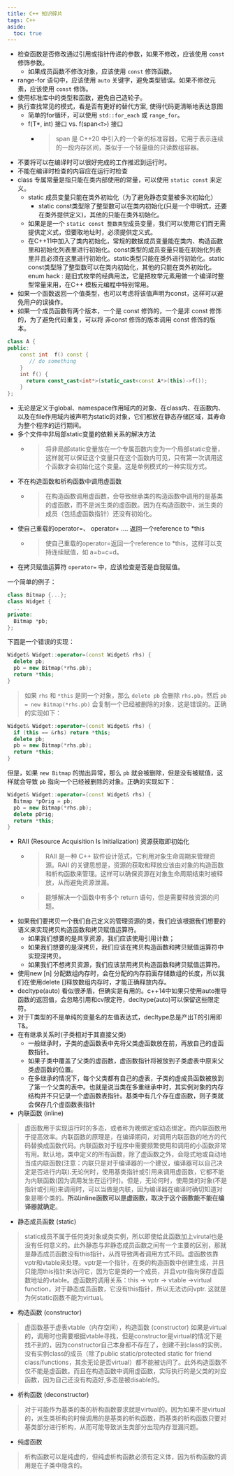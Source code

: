 ```yaml
---
title: C++ 知识碎片
tags: C++
aside:
  toc: true
---
```

<!--more-->

- 检查函数是否修改通过引用或指针传递的参数，如果不修改，应该使用 `const` 修饰参数。
  - 如果成员函数不修改对象，应该使用 `const` 修饰函数。
- range-for 语句中，应该使用 `auto` 关键字，避免类型错误。如果不修改元素，应该使用 `const` 修饰。
- 使用标准库中的类型和函数，避免自己造轮子。
- 执行查找常见的模式，看是否有更好的替代方案, 使得代码更清晰地表达意图
  - 简单的for循环，可以使用 `std::for_each` 或 `range_for`。
  - f(T*, int) 接口 vs. f(span`<T>`) 接口
    - > span 是 C++20 中引入的一个新的标准容器，它用于表示连续的一段内存区间，类似于一个轻量级的只读数组容器。
      >
- 不要将可以在编译时可以很好完成的工作推迟到运行时。
- 不能在编译时检查的内容应在运行时检查
- class 专属常量是指只能在类内部使用的常量，可以使用 `static const` 来定义。
  - static 成员变量只能在类外初始化（为了避免静态变量被多次初始化）
    - static const类型除了整型数可以在类内初始化(只是一个申明式，还要在类外提供定义)，其他的只能在类外初始化。
  - 如果是是一个 `static const 整数类型`成员变量，我们可以使用它们而无需提供定义式，但要取地址时，必须提供定义式。
  - 在C++11中加入了类内初始化，常规的数据成员变量能在类内、构造函数里和初始化列表里进行初始化。const类型的成员变量只能在初始化列表里并且必须在这里进行初始化。static类型只能在类外进行初始化。static const类型除了整型数可以在类内初始化，其他的只能在类外初始化。
    enum hack
    : 是旧式枚举的经典用法，它是把枚举元素用做一个编译时整型常量来用，在C++ 模板元编程中特别常用。
- 如果一个函数返回一个值类型，也可以考虑将该值声明为const，这样可以避免用户的误操作。
- 如果一个成员函数有两个版本，一个是 const 修饰的，一个是非 const 修饰的，为了避免代码重复，可以将 非const 修饰的版本调用 const 修饰的版本。

```cpp
class A {
public:
    const int  f() const {
       // do something
    }
    int f() {
      return const_cast<int*>(static_cast<const A*>(this)->f());
    }
};
```

- 无论是定义于global、namespace作用域内的对象、在class内、在函数内、以及在file作用域内被声明为static的对象，它们都放在静态存储区域，其寿命为整个程序的运行期间。
- 多个文件中非局部static变量的依赖关系的解决方法
  - > 将非局部static变量放在一个专属函数内变为一个局部static变量，这样就可以保证这个变量只在这个函数内可见，只有第一次调用这个函数才会初始化这个变量。这是单例模式的一种实现方式。
    >
- 不在构造函数和析构函数中调用虚函数
  - > 在构造函数调用虚函数，会导致继承类的构造函数中调用的是基类的虚函数，而不是派生类的虚函数。因为在构造函数中，派生类的成员（包括虚函数指针）还没有初始化。
    >
- 使自己重载的operator=、 operator+ .... 返回一个reference to *this
   - > 使自己重载的operator=返回一个reference to *this，这样可以支持连续赋值，如 a=b=c=d。
    >
- 在拷贝赋值运算符 `operator=` 中，应该检查是否是自我赋值。

一个简单的例子：

```cpp
class Bitmap {...};
class Widget {
  ...
private:
  Bitmap *pb;
};
```

下面是一个错误的实现：

```cpp
Widget& Widget::operator=(const Widget& rhs) {
  delete pb;
  pb = new Bitmap(*rhs.pb);
  return *this;
}
```

> 如果 `rhs` 和 `*this` 是同一个对象，那么 `delete pb` 会删除 `rhs.pb`，然后 `pb = new Bitmap(*rhs.pb)` 会复制一个已经被删除的对象，这是错误的。正确的实现如下：

```cpp
Widget& Widget::operator=(const Widget& rhs) {
  if (this == &rhs) return *this;
  delete pb;
  pb = new Bitmap(*rhs.pb);
  return *this;
}
```

但是，如果 `new Bitmap` 的抛出异常，那么 `pb` 就会被删除，但是没有被赋值，这样就会导致 `pb` 指向一个已经被删除的对象。正确的实现如下：

```cpp
Widget& Widget::operator=(const Widget& rhs) {
  Bitmap *pOrig = pb;
  pb = new Bitmap(*rhs.pb);
  delete pOrig;
  return *this;
}
```

- RAII (Resource Acquisition Is Initialization) 资源获取即初始化
  - > RAII 是一种 C++ 软件设计范式，它利用对象生命周期来管理资源。RAII 的关键思想是，资源的获取和释放应该由对象的构造函数和析构函数来管理。这样可以确保资源在对象生命周期结束时被释放，从而避免资源泄漏。
    >
  - > 能够解决一个函数中有多个 return 语句，但是需要释放资源的问题。
    >
- 如果我们要拷贝一个我们自己定义的管理资源的类，我们应该根据我们想要的语义来实现拷贝构造函数和拷贝赋值运算符。
  - 如果我们想要的是共享资源，我们应该使用引用计数；
  - 如果我们想要的是深拷贝，我们应该在拷贝构造函数和拷贝赋值运算符中实现深拷贝。
  - 如果我们不想拷贝资源，我们应该禁用拷贝构造函数和拷贝赋值运算符。
- 使用new [n] 分配数组内存时，会在分配的内存前面存储数组的长度，所以我们在使用delete []释放数组内存时，才能正确释放内存。
- decltype(auto) 看似很矛盾，但确实是有用的。c++14中如果只使用auto推导函数的返回值，会忽略引用和cv限定符，decltype(auto)可以保留这些限定符。
- 对于T类型的不是单纯的变量名的左值表达式，decltype总是产出T的引用即T&。
- 在有继承关系时(子类相对于其直接父类)
  - 一般继承时，子类的虚函数表中先将父类虚函数放在前，再放自己的虚函数指针。
  - 如果子类中覆盖了父类的虚函数，虚函数指针将被放到子类虚表中原来父类虚函数的位置。
  - 在多继承的情况下，每个父类都有自己的虚表，子类的虚成员函数被放到了第一个父类的表中。也就是说当类在多重继承中时，其实例对象的内存结构并不只记录一个虚函数表指针。基类中有几个存在虚函数，则子类就会保存几个虚函数表指针
- 内联函数 (inline)

> 虚函数用于实现运行时的多态，或者称为晚绑定或动态绑定。而内联函数用于提高效率。内联函数的原理是，在编译期间，对调用内联函数的地方的代码替换成函数代码。内联函数对于程序中需要频繁使用和调用的小函数非常有用。默认地，类中定义的所有函数，除了虚函数之外，会隐式地或自动地当成内联函数(注意：内联只是对于编译器的一个建议，编译器可以自己决定是否进行内联).无论何时，使用基类指针或引用来调用虚函数，它都不能为内联函数(因为调用发生在运行时)。但是，无论何时，使用类的对象(不是指针或引用)来调用时，可以当做是内联，因为编译器在编译时确切知道对象是哪个类的。**所以inline函数可以是虚函数，取决于这个函数能不能在编译器就确定**。

- 静态成员函数 (static)

> static成员不属于任何类对象或类实例，所以即使给此函数加上virutal也是没有任何意义的。此外静态与非静态成员函数之间有一个主要的区别，那就是静态成员函数没有this指针，从而导致两者调用方式不同。虚函数依靠vptr和vtable来处理。vptr是一个指针，在类的构造函数中创建生成，并且只能用this指针来访问它，因为它是类的一个成员，并且vptr指向保存虚函数地址的vtable。虚函数的调用关系：this -> vptr -> vtable ->virtual function，对于静态成员函数，它没有this指针，所以无法访问vptr. 这就是为何static函数不能为virtual。

- 构造函数 (constructor)

> 虚函数基于虚表vtable（内存空间），构造函数 (constructor) 如果是virtual的，调用时也需要根据vtable寻找，但是constructor是virtual的情况下是找不到的，因为constructor自己本身都不存在了，创建不到class的实例，没有实例class的成员（除了public static/protected static for friend class/functions，其余无论是否virtual）都不能被访问了。此外构造函数不仅不能是虚函数。而且在构造函数中调用虚函数，实际执行的是父类的对应函数，因为自己还没有构造好,多态是被disable的。

- 析构函数 (deconstructor)

> 对于可能作为基类的类的析构函数要求就是virtual的。因为如果不是virtual的，派生类析构的时候调用的是基类的析构函数，而基类的析构函数只要对基类部分进行析构，从而可能导致派生类部分出现内存泄漏问题。

- 纯虚函数

> 析构函数可以是纯虚的，但纯虚析构函数必须有定义体，因为析构函数的调用是在子类中隐含的。
